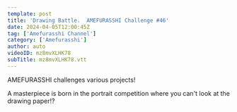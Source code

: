 ```yaml
---
template: post
title: 'Drawing Battle.  AMEFURASSHI Challenge #46'
date: 2024-04-05T12:00:45Z
tag: ['Amefurasshi Channel']
category: ['Amefurasshi']
author: auto 
videoID: mz8mvXLHK78
subTitle: mz8mvXLHK78.vtt
---
```

AMEFURASSHI challenges various projects!

A masterpiece is born in the portrait competition where you can't look at the drawing paper!?

